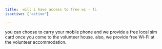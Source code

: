 ```yaml
---
title:  will i have access to free wi - fi
isactive: ['active']

---
```

you can choose to carry your mobile phone and we provide a free local sim card once you come to the volunteer house. also, we provide free Wi-Fi at the volunteer accommodation.
